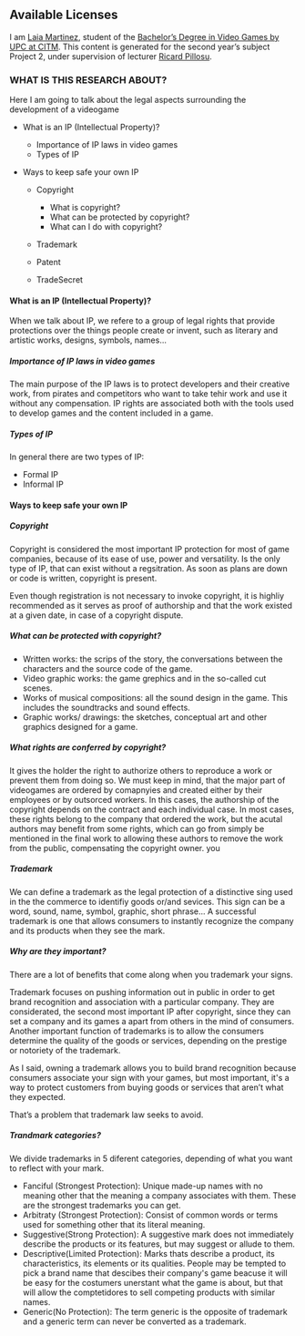 ## Available Licenses

I am [Laia Martinez](https://www.linkedin.com/in/laia-martinez-motis-a01647173/), student of the [Bachelor’s Degree in
Video Games by UPC at CITM](https://www.citm.upc.edu/ing/estudis/graus-videojocs/). This content is generated for the second year’s subject Project 2, under supervision of lecturer [Ricard Pillosu](https://es.linkedin.com/in/ricardpillosu).


### WHAT IS THIS RESEARCH ABOUT?

Here I am going to talk about the legal aspects surrounding the development of a videogame

- What is an IP (Intellectual Property)?

     - Importance of IP laws in video games
     - Types of IP
     

- Ways to keep safe your own IP

     - Copyright
     
         * What is copyright?
         * What can be protected by copyright?
         * What can I do with copyright?
           
           
     - Trademark
     - Patent
     - TradeSecret
     
     
#### What is an IP (Intellectual Property)?
When we talk about IP, we refere to a group of legal rights that provide protections over the things people create or invent, such as literary and artistic works, designs, symbols, names...

##### Importance of IP laws in video games
The main purpose of the IP laws is to protect developers and their creative work, from pirates and competitors who want to take tehir work and use it without any compensation.
IP rights are associated both with the tools used to develop games and the content included in a game.

##### Types of IP

In general there are two types of IP:
  - Formal IP
  - Informal IP
  
#### Ways to keep safe your own IP
##### Copyright
Copyright is considered the most important IP protection for most of game companies, because of its ease of use, power and versatility. 
Is the only type of IP, that can exist without a regsitration. As soon as plans are down or code is written, copyright is present. 

Even though registration is not necessary to invoke copyright, it is highliy recommended as it serves as proof of authorship and that the work existed at a given date, in case of a copyright dispute.


##### What can be protected with copyright?

* Written works: the scrips of the story, the conversations between the characters and the source code of the game.
* Video graphic works: the game grephics and in the so-called cut scenes.
* Works of musical compositions: all the sound design in the game. This includes the soundtracks and sound effects.
* Graphic works/ drawings: the sketches, conceptual art and other graphics designed for a game.

##### What rights are conferred by copyright?
It gives the holder the right to authorize others to reproduce a work or prevent them from doing so. 
We must keep in mind, that the major part of videogames are ordered by comapnyies and created either by their employees or by outsorced workers. In this cases, the authorship of the copyright depends on the contract and each individual case. 
In most cases, these rights belong to the company that ordered the work, but the acutal authors may benefit from some rights, which can go from simply be mentioned in the final work to allowing these authors to remove the work from the public, compensating the copyright owner. you

##### Trademark
We can define a trademark as the legal protection of a distinctive sing used in the the commerce to identifiy goods or/and sevices. This sign can be a word, sound, name, symbol, graphic, short phrase... A successful trademark is one that allows consumers to instantly recognize the company and its products when they see the mark.

##### Why are they important?
There are a lot of benefits that come along when you trademark your signs.

Trademark focuses on pushing information out in public in order to get brand recognition and association with a particular company. They are considerated, the second most important IP after copyright, since they can set a company and its games a apart from others in the mind of consumers.
Another important function of trademarks is to allow the consumers determine the quality of the goods or services, depending on the prestige or notoriety of the trademark.

As I said, owning a trademark allows you to build brand recognition because consumers associate your sign with your games, but most important, it's a way to protect customers from buying goods or services that aren’t what they expected.

That’s a problem that trademark law seeks to avoid.

##### Trandmark categories?
We divide trademarks in 5 diferent categories, depending of what you want to reflect with your mark.

* Fanciful (Strongest Protection): Unique made-up names with no meaning other that the meaning a company associates with them. These are the strongest trademarks you can get.
* Arbitraty (Strongest Protection): Consist of common words or terms used for something other that its literal meaning.
* Suggestive(Strong Protection): A suggestive mark does not immediately describe the products or its features, but may suggest or allude to them.
* Descriptive(Limited Protection): Marks thats describe a product, its characteristics, its elements or its qualities. People may be tempted to pick a brand name that descibes their company's game beacuse it will be easy for the costumers unerstant what the game is about, but that will allow the comptetidores to sell competing products with similar names.
* Generic(No Protection): The term generic is the opposite of trademark and a generic term can never be converted as a trademark.

